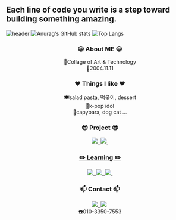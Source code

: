 ## Each line of code you write is a step toward building something amazing.

![header](https://capsule-render.vercel.app/api?type=waving&color=0:ffc1cc,100:ffabb9&height=200&section=header&text=Hello%20World🤗&fontSize=60)
![Anurag's GitHub stats](https://github-readme-stats.vercel.app/api?username=oioioi52&show_icons=true&theme=radical)
![Top Langs](https://github-readme-stats.vercel.app/api/top-langs/?username=oioioi52&layout=compact)
<h3 align="center">😀 About ME 😀</h3>
<div align="center">
  🏫Collage of Art & Technology 
  </a>
</div>
<div align="center">
  🎂2004.11.11
  </a>
</div>
<h3 align="center">❤️ Things I like ❤️</h3>
<div align="center">
  🍽️salad pasta, 떡볶이, dessert 
  </a>
</div>
<div align="center">
  🎵k-pop idol
  </a>
</div>
<div align="center">
  🐶capybara, dog cat ...
  </a>
</div>
<h3 align="center">😎 Project 😎</h3>
<div align="center">
  <a href="https://www.youtube.com/@%EC%84%9C%EC%98%81-z6q">
    <img src="https://img.shields.io/badge/youtube-FF0000.svg?style=flat-square&logo=youtube&logoColor=ffffff"/>&nbsp
  </a>
  <a href="https://github.com/oioioi52/pikmin">
    <img src="https://img.shields.io/badge/github-181717.svg?style=flat-square&logo=github&logoColor=ffffff"/>&nbsp
</div>
<h3 align="center">✏️ Learning ✏️</h3>
<div align="center">
  <a href="https://www.python.org/">
    <img src="https://img.shields.io/badge/python-3776AB.svg?style=flat-square&logo=python&logoColor=ffffff"/>&nbsp
  </a>
  <a href="https://www.adobe.com/kr/">
    <img src="https://img.shields.io/badge/adobephotoshop-31A8FF.svg?style=flat-square&logo=adobephotoshop&logoColor=ffffff"/>&nbsp
  </a>
  <a href="https://www.adobe.com/kr/">
    <img src="https://img.shields.io/badge/adobeillustrator-FF9A00.svg?style=flat-square&logo=adobeillustrator&logoColor=ffffff"/>&nbsp
  </a>
  <h3 align="center">📫 Contact 📫</h3>
<div align="center">
  <a href="https://www.instagram.com/1oa.ding/">
    <img src="https://img.shields.io/badge/@1oa.ding-E4405F.svg?style=flat-square&logo=instagram&logoColor=ffffff"/>&nbsp
  </a>
  <img src="https://img.shields.io/badge/seoyoung7553@gmail.com-EA4335.svg?style=flat-square&logo=gmail&logoColor=ffffff"/>&nbsp
  </a>
<div align="center">
  ☎️010-3350-7553
  </a>
</div>
